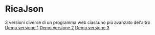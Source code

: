 # RicaJson
3 versioni diverse di un programma web ciascuno più avanzato del'altro
[Demo versione 1](https://raw.githack.com/AndrianoRica/RicaJson/main/1/index.html)
[Demo versione 2](https://raw.githack.com/AndrianoRica/RicaJson/main/2/index.html)
[Demo versione 3](https://raw.githack.com/AndrianoRica/RicaJson/main/3/index.html)
